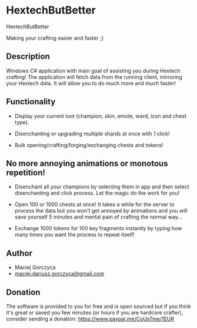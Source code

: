 # HextechButBetter
HextechButBetter

Making your crafting easier and faster ;)

## Description
Windows C# application with main goal of assisting you during Hextech crafting! The application will fetch data from the running client, mirroring your Hextech data. It will allow you to do much more and much faster!

## Functionality
- Display your current loot (champion, skin, emote, ward, icon and chest type).

- Disenchanting or upgrading multiple shards at once with 1 click!

- Bulk opening/crafting/forging/exchanging chests and tokens!

## No more annoying animations or monotous repetition!
- Disenchant all your champions by selecting them in app and then select disenchanting and click process. Let the magic do the work for you!

- Open 100 or 1000 chests at once! It takes a while for the server to process the data but you won't get annoyed by animations and you will save yourself 5 minutes and mental pain of crafting the normal way...

- Exchange 1000 tokens for 100 key fragments instantly by typing how many times you want the process to repeat itself!

## Author
 - Maciej Gorczyca
 - maciej.dariusz.gorczyca@gmail.com
 
## Donation
 The software is provided to you for free and is open sourced but if you think it's great or saved you few minutes (or hours if you are hardcore crafter), consider sending a donation: https://www.paypal.me/CoUsTme/1EUR
